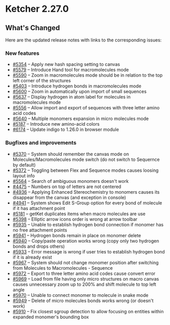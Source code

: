 
# Ketcher 2.27.0

## What's Changed

Here are the updated release notes with links to the corresponding issues:

### New features
* [#5354](https://github.com/epam/ketcher/issues/5354) – Apply new hash spacing setting to canvas
* [#5579](https://github.com/epam/ketcher/issues/5579) – Introduce Hand tool for macromolecules mode
* [#5590](https://github.com/epam/ketcher/issues/5590) – Zoom in macromolecules mode should be in relation to the top left corner of the structures
* [#5403](https://github.com/epam/ketcher/issues/5403) – Introduce hydrogen bonds in macromolecules mode
* [#5600](https://github.com/epam/ketcher/issues/5600) – Zoom in automatically upon import of small sequences
* [#5637](https://github.com/epam/ketcher/issues/5637) – Display hydrogen in atom label for molecules in macromolecules mode
* [#5556](https://github.com/epam/ketcher/issues/5556) – Allow import and export of sequences with three letter amino acid codes
* [#5640](https://github.com/epam/ketcher/issues/5640) – Multiple monomers expansion in micro molecules mode
* [#5187](https://github.com/epam/ketcher/issues/5187) – Introduce new amino-acid colors
* [#6174](https://github.com/epam/ketcher/issues/6174) – Update indigo to 1.26.0 in browser module

### Bugfixes and improvements
* [#5370](https://github.com/epam/ketcher/issues/5370) – System should remember the canvas mode on Molecules/Macromolecules mode switch (do not switch to Sequernce by default)
* [#5372](https://github.com/epam/ketcher/issues/5372) – Toggling between Flex and Sequence modes causes loosing layout info
* [#5564](https://github.com/epam/ketcher/issues/5564) – Search of ambiguous monomers doesn't work
* [#4475](https://github.com/epam/ketcher/issues/4475) – Numbers on top of letters are not centered
* [#4936](https://github.com/epam/ketcher/issues/4936) – Applying Enhanced Stereochemistry to monomers causes its disappear from the canvas (and exception in console)
* [#4941](https://github.com/epam/ketcher/issues/4941) – System shows Edit S-Group option for every bond of molecule if it has attachment point
* [#5181](https://github.com/epam/ketcher/issues/5181) – getKet duplicates items when macro molecules are use
* [#5398](https://github.com/epam/ketcher/issues/5398) – Elliptic arrow icons order is wrong at arrow toolbar
* [#5935](https://github.com/epam/ketcher/issues/5935) – Unable to establish hydrogen bond connection if monomer has no free attachment points
* [#5941](https://github.com/epam/ketcher/issues/5941) – Hydrogen bonds remain in place on monomer delete
* [#5940](https://github.com/epam/ketcher/issues/5940) – Copy/paste operation works wrong (copy only two hydrogen bonds and drops others)
* [#5933](https://github.com/epam/ketcher/issues/5933) – Error message is wrong if user tries to establish hydrogen bond if it is already exist
* [#5967](https://github.com/epam/ketcher/issues/5967) – System should not change monomer position after switching from Molecules to Macromolecules - Sequence
* [#5972](https://github.com/epam/ketcher/issues/5972) – Export to three letter amino acid codes cause convert error
* [#5969](https://github.com/epam/ketcher/issues/5969) – Load from file having only micro structures on macro canvas causes unnecessary zoom up to 200% and shift molecule to top left angle
* [#5970](https://github.com/epam/ketcher/issues/5970) – Unable to connect monomer to molecule in snake mode
* [#5949](https://github.com/epam/ketcher/issues/5949) – Delete of micro molecules bonds works wrong (or doesn't work)
* [#5910](https://github.com/epam/ketcher/issues/5910) – Fix closest sgroup detection to allow focusing on entities within expanded monomer's bounding box
